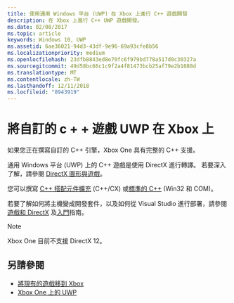 ```yaml
---
title: 使用通用 Windows 平台 (UWP) 在 Xbox 上進行 C++ 遊戲開發
description: 在 Xbox 上進行 C++ UWP 遊戲開發。
ms.date: 02/08/2017
ms.topic: article
keywords: Windows 10, UWP
ms.assetid: 6ae36021-94d3-43df-9e96-69a93cfe8b56
ms.localizationpriority: medium
ms.openlocfilehash: 23dfb8843ed8e70fc6f979bd778a517d0c30327a
ms.sourcegitcommit: 49d58bc66c1c9f2a4f81473bcb25af79e2b1088d
ms.translationtype: MT
ms.contentlocale: zh-TW
ms.lasthandoff: 12/11/2018
ms.locfileid: "8943919"
---
```

# <a name="bring-custom-c-games-to-uwp-on-xbox"></a>將自訂的 c + + 遊戲 UWP 在 Xbox 上

如果您正在撰寫自訂的 C++ 引擎，Xbox One 具有完整的 C++ 支援。 

通用 Windows 平台 (UWP) 上的 C++ 遊戲是使用 DirectX 進行轉譯。 若要深入了解，請參閱 [DirectX 圖形與遊戲](https://msdn.microsoft.com/library/windows/desktop/ee663274(v=vs.85).aspx)。

您可以撰寫 [C++ 搭配元件擴充](https://msdn.microsoft.com/library/windows/apps/hh699871.aspx) (C++/CX) 或[標準的 C++](https://msdn.microsoft.com/library/windows/apps/mt592904.aspx) (Win32 和 COM)。

若要了解如何將主機變成開發套件，以及如何從 Visual Studio 進行部署，請參閱[遊戲和 DirectX](../gaming/index.md) 及[入門](getting-started.md)指南。

> [!NOTE]
> Xbox One 目前不支援 DirectX 12。


## <a name="see-also"></a>另請參閱
- [將現有的遊戲移到 Xbox](development-lanes-landing.md)
- [Xbox One 上的 UWP](index.md)

